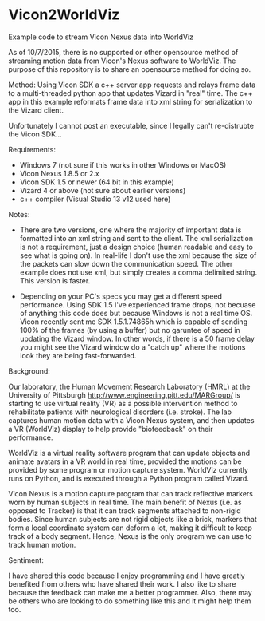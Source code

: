 # Vicon2WorldViz
Example code to stream Vicon Nexus data into WorldViz

As of 10/7/2015, there is no supported or other opensource method of streaming motion data from Vicon's Nexus software to WorldViz. The purpose of this repository is to share an opensource method for doing so.

Method:
  Using Vicon SDK a c++ server app requests and relays frame data to a multi-threaded python app that updates Vizard in "real" time. The c++ app in this example reformats frame data into xml string for serialization to the Vizard client. 
  
Unfortunately I cannot post an executable, since I legally can't re-distrubte the Vicon SDK...
  
Requirements:
  - Windows 7 (not sure if this works in other Windows or MacOS)
  - Vicon Nexus 1.8.5 or 2.x
  - Vicon SDK 1.5 or newer (64 bit in this example)
  - Vizard 4 or above (not sure about earlier versions)
  - c++ compiler (Visual Studio 13 v12 used here)

Notes:
  - There are two versions, one where the majority of important data is formatted into an xml string and sent to the client. The xml serialization is not a requirement, just a design choice (human readable and easy to see what is going on). In real-life I don't use the xml because the size of the packets can slow down the communication speed. The other example does not use xml, but simply creates a comma delimited string. This version is faster.
  
  - Depending on your PC's specs you may get a different speed performance. Using SDK 1.5 I've experienced frame drops, not becuase of anything this code does but because Windows is not a real time OS. Vicon recently sent me SDK 1.5.1.74865h which is capable of sending 100% of the frames (by using a buffer) but no garuntee of speed in updating the Vizard window. In other words, if there is a 50 frame delay you might see the Vizard window do a "catch up" where the motions look they are being fast-forwarded. 

Background:

  Our laboratory, the Human Movement Research Laboratory (HMRL) at the University of Pittsburgh http://www.engineering.pitt.edu/MARGroup/ is starting to use virtual reality (VR) as a possible intervention method to rehabilitate patients with neurological disorders (i.e. stroke). The lab captures human motion data with a Vicon Nexus system, and then updates a VR (WorldViz) display to help provide "biofeedback" on their performance. 

  WorldViz is a virtual reality software program that can update objects and animate avatars in a VR world in real time, provided the motions can be provided by some program or motion capture system. WorldViz currently runs on Python, and is executed through a Python program called Vizard. 
  
  Vicon Nexus is a motion capture program that can track reflective markers worn by human subjects in real time. The main benefit of Nexus (i.e. as opposed to Tracker) is that it can track segments attached to non-rigid bodies. Since human subjects are not rigid objects like a brick, markers that form a local coordinate system can deform a lot, making it difficult to keep track of a body segment. Hence, Nexus is the only program we can use to track human motion.
  
Sentiment:

  I have shared this code because I enjoy programming and I have greatly benefited from others who have shared their work. I also like to share because the feedback can make me a better programmer. Also, there may be others who are looking to do something like this and it might help them too.
  

